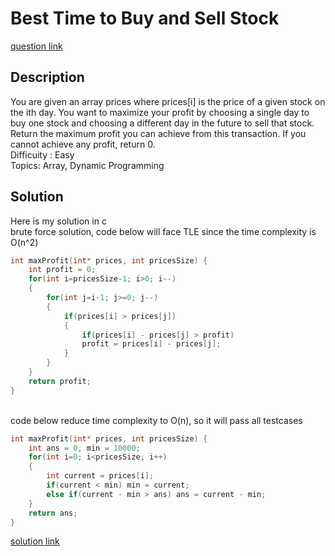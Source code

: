 # Best Time to Buy and Sell Stock 
[question link](https://leetcode.com/problems/best-time-to-buy-and-sell-stock/)

## Description
You are given an array prices where prices[i] is the price of a given stock on the ith day. 
You want to maximize your profit by choosing a single day to buy one stock and choosing a different day in the future to sell that stock. 
Return the maximum profit you can achieve from this transaction. If you cannot achieve any profit, return 0.
<br>Difficuity : Easy
<br>Topics: Array, Dynamic Programming

## Solution
Here is my solution in c
<br>brute force solution, code below will face TLE since the time complexity is O(n^2)
```C
int maxProfit(int* prices, int pricesSize) {
    int profit = 0;
    for(int i=pricesSize-1; i>0; i--)
    {
        for(int j=i-1; j>=0; j--)
        {
            if(prices[i] > prices[j])
            {
                if(prices[i] - prices[j] > profit) 
                profit = prices[i] - prices[j];
            }
        }
    }
    return profit;
}
```
<br>code below reduce time complexity to O(n), so it will pass all testcases
```C
int maxProfit(int* prices, int pricesSize) {
    int ans = 0, min = 10000;
    for(int i=0; i<pricesSize; i++)
    {
        int current = prices[i];
        if(current < min) min = current;
        else if(current - min > ans) ans = current - min;
    }
    return ans;
}
```
[solution link](https://github.com/SJieNg123/Code-practice/blob/main/Leetcode/Problem121%20-%20Best%20Time%20to%20Buy%20and%20Sell%20Stock.c)
